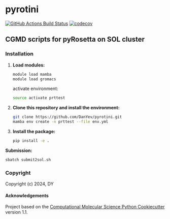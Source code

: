 pyrotini
==============================
[//]: # (Badges)
[![GitHub Actions Build Status](https://github.com/REPLACE_WITH_OWNER_ACCOUNT/pyrotini/workflows/CI/badge.svg)](https://github.com/REPLACE_WITH_OWNER_ACCOUNT/pyrotini/actions?query=workflow%3ACI)
[![codecov](https://codecov.io/gh/REPLACE_WITH_OWNER_ACCOUNT/pyrotini/branch/main/graph/badge.svg)](https://codecov.io/gh/REPLACE_WITH_OWNER_ACCOUNT/pyrotini/branch/main)


## CGMD scripts for pyRosetta on SOL cluster

### Installation

1. **Load modules:**

    ```bash
    module load mamba
    module load gromacs
    
    ```

    activate environment:

    ```bash
    source activate prttest
    ```

2. **Clone this repository and install the environment:**

   ```bash 
   git clone https://github.com/DanYev/pyrotini.git
   mamba env create -n prttest --file env.yml
   ```

3. **Install the package:**

    ```bash
    pip install -e .
    ```

**Submission:**

```bash
sbatch submit2sol.sh
```


### Copyright

Copyright (c) 2024, DY


#### Acknowledgements
 
Project based on the 
[Computational Molecular Science Python Cookiecutter](https://github.com/molssi/cookiecutter-cms) version 1.1.
